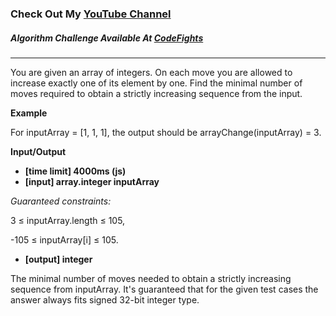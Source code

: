 ### Check Out My [YouTube Channel](https://www.YouTube.com/CodingTutorials360)

##### Algorithm Challenge Available At [CodeFights](https://codefights.com/arcade/intro/level-4/xvkRbxYkdHdHNCKjg)
---
You are given an array of integers. On each move you are allowed to increase exactly one of its element by one. Find the minimal number of moves required to obtain a strictly increasing sequence from the input.

**Example**

For inputArray = [1, 1, 1], the output should be
arrayChange(inputArray) = 3.

**Input/Output**

- **[time limit] 4000ms (js)**
- **[input] array.integer inputArray**

*Guaranteed constraints:*

3 ≤ inputArray.length ≤ 105,

-105 ≤ inputArray[i] ≤ 105.

- **[output] integer**

The minimal number of moves needed to obtain a strictly increasing sequence from inputArray.
It's guaranteed that for the given test cases the answer always fits signed 32-bit integer type.